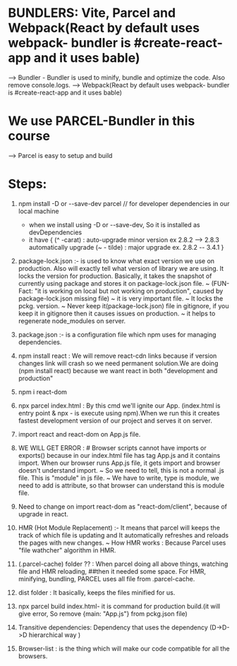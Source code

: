 # BUNDLERS: Vite, Parcel and Webpack(React by default uses webpack- bundler is #create-react-app and it uses bable)

--> Bundler - Bundler is used to minify, bundle and optimize the code. Also remove console.logs.
--> Webpack(React by default uses webpack- bundler is #create-react-app and it uses bable)

# We use PARCEL-Bundler in this course

--> Parcel is easy to setup and build

# Steps:

1. npm install -D or --save-dev parcel // for developer dependencies in our local machine
   - when we install using -D or --save-dev, So it is installed as devDependencies
   - it have
     {
     (^ -carat) : auto-upgrade minor version ex 2.8.2 --> 2.8.3 automatically upgrade
     (~ - tilde) : major upgrade ex. 2.8.2 -- 3.4.1
     }
2. package-lock.json :- is used to know what exact version we use on production. Also will exactly tell what version of library we are using. It locks the version for production. Basically, it takes the snapshot of currently using package and stores it on package-lock.json file.
   ~ (FUN-Fact: "it is working on local but not working on production", caused by package-lock.json missing file)
   ~ it is very important file.
   ~ It locks the pckg. version.
   ~ Never keep it(package-lock.json) file in gitignore, if you keep it in gitignore then it causes issues on production.
   ~ it helps to regenerate node_modules on server.
3. package.json :- is a configuration file which npm uses for managing dependencies.

4. npm install react : We will remove react-cdn links because if version changes link will crash so we need permanent solution.We are doing (npm install react) because we want react in both "development and production"

5. npm i react-dom
6. npx parcel index.html : By this cmd we'll ignite our App. (index.html is entry point & npx - is execute using npm).When we run this it creates fastest development version of our project and serves it on server.
7. import react and react-dom on App.js file.
8. WE WILL GET ERROR : # Browser scripts cannot have imports or exports(<script src="./App.js"></script>) because in our index.html file has <script></script> tag App.js and it contains import. When our browser runs App.js file, it gets import and browser doesn't understand import.
   ~ So we need to tell, this is not a normal .js file. This is "module" in js file.
   ~ We have to write, <script type=module src=./App.js></script> type is module, we need to add is attribute, so that browser can understand this is module file.
9. Need to change on import react-dom as "react-dom/client", because of upgrade in react.

10. HMR (Hot Module Replacement) :- It means that parcel will keeps the track of which file is updating and It automatically refreshes and reloads the pages with new changes.
    ~ How HMR works : Because Parcel uses "file wathcher" algorithm in HMR.
11. (.parcel-cache) folder ?? : When parcel doing all above things, watching file and HMR reloading, ##then it needed some space. For HMR, minifying, bundling, PARCEL uses all file from .parcel-cache.
12. dist folder : It basically, keeps the files minified for us.
13. npx parcel build index.html- it is command for production build.(it will give error, So remove {main: "App.js"} from pckg.json file)
14. Transitive dependencies: Dependency that uses the dependency (D->D->D hierarchical way )
15. Browser-list : is the thing which will make our code compatible for all the browsers.
